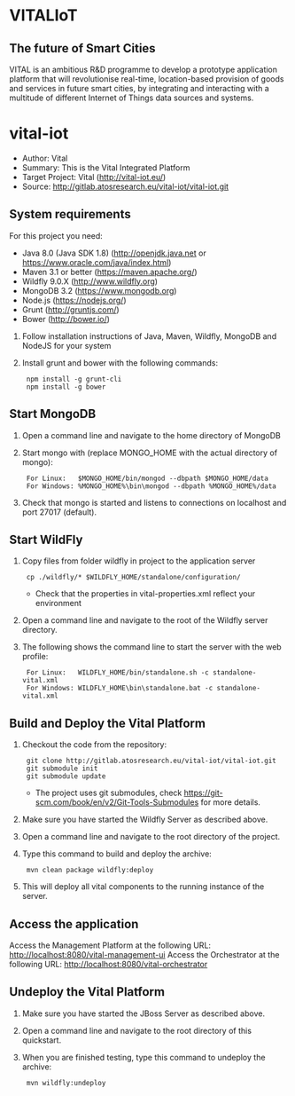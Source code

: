 # VITALIoT

## The future of Smart Cities
VITAL is an ambitious R&D programme to develop a prototype application platform that will revolutionise real-time, location-based provision of goods and services in future smart cities, by integrating and interacting with a multitude of different Internet of Things data sources and systems.

vital-iot
================

- Author: Vital
- Summary: This is the Vital Integrated Platform
- Target Project: Vital (<http://vital-iot.eu/>)
- Source: <http://gitlab.atosresearch.eu/vital-iot/vital-iot.git>

System requirements
-------------------

For this project you need:

- Java 8.0 (Java SDK 1.8) (<http://openjdk.java.net> or <https://www.oracle.com/java/index.html>)
- Maven 3.1 or better (<https://maven.apache.org/>)
- Wildfly 9.0.X (<http://www.wildfly.org>)
- MongoDB 3.2 (<https://www.mongodb.org>)
- Node.js (<https://nodejs.org/>)
- Grunt (<http://gruntjs.com/>)
- Bower (<http://bower.io/>)

1. Follow installation instructions of Java, Maven, Wildfly, MongoDB and NodeJS for your system
2. Install grunt and bower with the following commands:

        npm install -g grunt-cli
        npm install -g bower

Start MongoDB
--------------

1. Open a command line and navigate to the home directory of MongoDB
2. Start mongo with (replace MONGO_HOME with the actual directory of mongo):

        For Linux:   $MONGO_HOME/bin/mongod --dbpath $MONGO_HOME/data
        For Windows: %MONGO_HOME%\bin\mongod --dbpath %MONGO_HOME%/data

3. Check that mongo is started and listens to connections on localhost and port 27017 (default).

Start WildFly
-------------------------------------------

1. Copy files from folder wildfly in project to the application server

        cp ./wildfly/* $WILDFLY_HOME/standalone/configuration/

    - Check that the properties in vital-properties.xml reflect your environment

2. Open a command line and navigate to the root of the Wildfly server directory.
3. The following shows the command line to start the server with the web profile:

        For Linux:   WILDFLY_HOME/bin/standalone.sh -c standalone-vital.xml
        For Windows: WILDFLY_HOME\bin\standalone.bat -c standalone-vital.xml

Build and Deploy the Vital Platform
----------------------------------------

1. Checkout the code from the repository:

        git clone http://gitlab.atosresearch.eu/vital-iot/vital-iot.git
        git submodule init
        git submodule update

    - The project uses git submodules, check <https://git-scm.com/book/en/v2/Git-Tools-Submodules> for more details.

2. Make sure you have started the Wildfly Server as described above.
3. Open a command line and navigate to the root directory of the project.
4. Type this command to build and deploy the archive:

        mvn clean package wildfly:deploy

5. This will deploy all vital components to the running instance of the server.

Access the application
---------------------

Access the Management Platform at the following URL: <http://localhost:8080/vital-management-ui>
Access the Orchestrator at the following URL: <http://localhost:8080/vital-orchestrator>

Undeploy the Vital Platform
--------------------------------

1. Make sure you have started the JBoss Server as described above.
2. Open a command line and navigate to the root directory of this quickstart.
3. When you are finished testing, type this command to undeploy the archive:

        mvn wildfly:undeploy
